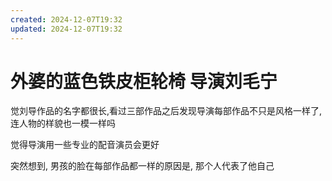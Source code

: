 ```yaml
---
created: 2024-12-07T19:32
updated: 2024-12-07T19:32
---
```

# 外婆的蓝色铁皮柜轮椅   导演刘毛宁

觉刘导作品的名字都很长,看过三部作品之后发现导演每部作品不只是风格一样了, 连人物的样貌也一模一样吗

觉得导演用一些专业的配音演员会更好

突然想到, 男孩的脸在每部作品都一样的原因是, 那个人代表了他自己